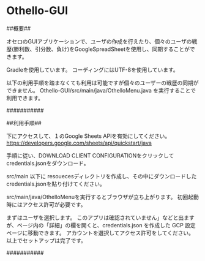 # Othello-GUI

##概要##

オセロのGUIアプリケーションで、ユーザの作成を行えたり、個々のユーザの戦歴(勝利数、引分数、負け)をGoogleSpreadSheetを使用し、同期することができます。

Gradleを使用しています。
コーディングにはUTF-8を使用しています。

以下の利用手順を踏まなくても利用は可能ですが個々のユーザーの戦歴の同期ができません。
Othello-GUI/src/main/java/OthelloMenu.java を実行することで利用できます。

###########

##利用手順##


下にアクセスして、１のGoogle Sheets APIを有効にしてください。
https://developers.google.com/sheets/api/quickstart/java

手順に従い、DOWNLOAD CLIENT CONFIGURATIONをクリックしてcredentials.jsonをダウンロード。

src/main 以下に resouecesディレクトリを作成し、その中にダウンロードしたcredentials.jsonを貼り付けてください。

src/main/java/OthelloMenuを実行するとブラウザが立ち上がります。
初回起動時にはアクセス許可が必要です。

まずはユーザを選択します。
このアプリは確認されていません」などと出ますが、ページ内の「詳細」の欄を開くと、credentials.json を作成した GCP 設定ページに移動できます。
アカウントを選択してアクセス許可をしてください。
以上でセットアップは完了です。


###########
